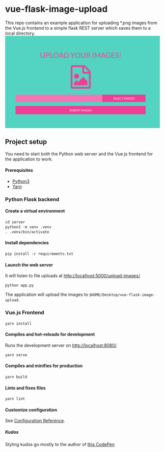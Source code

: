 # vue-flask-image-upload
This repo contains an example application for uploading *.png images
from the Vue.js frontend to a simple flask REST server which saves them to a local directory.
<img src="./src/assets/screenshot.png" alt="Screenshot of the application" max-width="800px" height="auto">

## Project setup
You need to start both the Python web server and the Vue.js frontend for the application to work.

#### Prerequisites
- [Python3](https://www.python.org/)
- [Yarn](https://classic.yarnpkg.com/en/docs/getting-started)

### Python Flask backend
#### Create a virtual environment
```
cd server
python3 -m venv .venv
. .venv/bin/activate
```

#### Install dependencies
```
pip install -r requirements.txt
```

#### Launch the web server
It will listen to file uploads at <http://localhost:5000/upload-images/>.
```
python app.py
```
The application will upload the images to `$HOME/Desktop/vue-flask-image-upload`.

### Vue.js Frontend
```
yarn install
```

#### Compiles and hot-reloads for development
Runs the development server on <http://localhost:8080/>.
```
yarn serve
```

#### Compiles and minifies for production
```
yarn build
```

#### Lints and fixes files
```
yarn lint
```

#### Customize configuration
See [Configuration Reference](https://cli.vuejs.org/config/).


##### Kudos
Styling kudos go mostly to the author of [this CodePen](https://codepen.io/wallaceerick/pen/fEdrz)